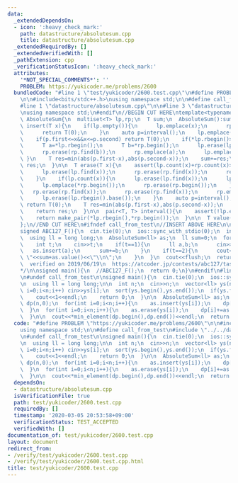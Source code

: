 ```yaml
---
data:
  _extendedDependsOn:
  - icon: ':heavy_check_mark:'
    path: datastructure/absolutesum.cpp
    title: datastructure/absolutesum.cpp
  _extendedRequiredBy: []
  _extendedVerifiedWith: []
  _pathExtension: cpp
  _verificationStatusIcon: ':heavy_check_mark:'
  attributes:
    '*NOT_SPECIAL_COMMENTS*': ''
    PROBLEM: https://yukicoder.me/problems/2600
  bundledCode: "#line 1 \"test/yukicoder/2600.test.cpp\"\n#define PROBLEM \"https://yukicoder.me/problems/2600\"\
    \n\n#include<bits/stdc++.h>\nusing namespace std;\n\n#define call_from_test\n\
    #line 1 \"datastructure/absolutesum.cpp\"\n\n#line 3 \"datastructure/absolutesum.cpp\"\
    \nusing namespace std;\n#endif\n//BEGIN CUT HERE\ntemplate<typename T>\nstruct\
    \ AbsoluteSum{\n  multiset<T> lp,rp;\n  T sum;\n  AbsoluteSum():sum(0){}\n  T\
    \ insert(T x){\n    if(lp.empty()){\n      lp.emplace(x);\n      rp.emplace(x);\n\
    \      return T(0);\n    }\n    auto p=interval();\n    lp.emplace(x);\n    rp.emplace(x);\n\
    \    if(p.first<=x&&x<=p.second) return T(0);\n    if(*lp.rbegin()>*rp.begin()){\n\
    \      T a=*lp.rbegin();\n      T b=*rp.begin();\n      lp.erase(lp.find(a));\n\
    \      rp.erase(rp.find(b));\n      rp.emplace(a);\n      lp.emplace(b);\n   \
    \ }\n    T res=min(abs(p.first-x),abs(p.second-x));\n    sum+=res;\n    return\
    \ res;\n  }\n\n  T erase(T x){\n    assert(lp.count(x)+rp.count(x)>=2);\n    if(lp.count(x)&&rp.count(x)){\n\
    \      lp.erase(lp.find(x));\n      rp.erase(rp.find(x));\n      return T(0);\n\
    \    }\n    if(lp.count(x)){\n      lp.erase(lp.find(x));\n      lp.erase(lp.find(x));\n\
    \      lp.emplace(*rp.begin());\n      rp.erase(rp.begin());\n    }else{\n   \
    \   rp.erase(rp.find(x));\n      rp.erase(rp.find(x));\n      rp.emplace(*lp.rbegin());\n\
    \      lp.erase(lp.rbegin().base());\n    }\n    auto p=interval();\n    if(p.first<=x&&x<=p.second)\
    \ return T(0);\n    T res=min(abs(p.first-x),abs(p.second-x));\n    sum-=res;\n\
    \    return res;\n  }\n\n  pair<T, T> interval(){\n    assert(!lp.empty());\n\
    \    return make_pair(*lp.rbegin(),*rp.begin());\n  }\n\n  T value(){return sum;}\n\
    };\n//END CUT HERE\n#ifndef call_from_test\n//INSERT ABOVE HERE\n\n// test interval()\n\
    signed ABC127_F(){\n  cin.tie(0);\n  ios::sync_with_stdio(0);\n  int q;\n  cin>>q;\n\
    \  using ll = long long;\n  AbsoluteSum<ll> as;\n  ll sum=0;\n  for(int i=0;i<q;i++){\n\
    \    int t;\n    cin>>t;\n    if(t==1){\n      ll a,b;\n      cin>>a>>b;\n   \
    \   as.insert(a);\n      sum+=b;\n    }\n    if(t==2){\n      cout<<as.interval().first<<\"\
    \ \"<<sum+as.value()<<\"\\n\";\n    }\n  }\n  cout<<flush;\n  return 0;\n}\n/*\n\
    \  verified on 2019/06/19\n  https://atcoder.jp/contests/abc127/tasks/abc127_f\n\
    */\n\nsigned main(){\n  //ABC127_F();\n  return 0;\n}\n#endif\n#line 8 \"test/yukicoder/2600.test.cpp\"\
    \n#undef call_from_test\n\nsigned main(){\n  cin.tie(0);\n  ios::sync_with_stdio(0);\n\
    \n  using ll = long long;\n\n  int n;\n  cin>>n;\n  vector<ll> ys(n);\n  for(int\
    \ i=0;i<n;i++) cin>>ys[i];\n  sort(ys.begin(),ys.end());\n  if(ys.front()==ys.back()){\n\
    \    cout<<1<<endl;\n    return 0;\n  }\n\n  AbsoluteSum<ll> as;\n  vector<ll>\
    \ dp(n,0);\n  for(int i=0;i<n;i++){\n    as.insert(ys[i]);\n    dp[i]+=as.value();\n\
    \  }\n  for(int i=0;i<n;i++){\n    as.erase(ys[i]);\n    dp[i]+=as.value();\n\
    \  }\n\n  cout<<*min_element(dp.begin(),dp.end())<<endl;\n  return 0;\n}\n"
  code: "#define PROBLEM \"https://yukicoder.me/problems/2600\"\n\n#include<bits/stdc++.h>\n\
    using namespace std;\n\n#define call_from_test\n#include \"../../datastructure/absolutesum.cpp\"\
    \n#undef call_from_test\n\nsigned main(){\n  cin.tie(0);\n  ios::sync_with_stdio(0);\n\
    \n  using ll = long long;\n\n  int n;\n  cin>>n;\n  vector<ll> ys(n);\n  for(int\
    \ i=0;i<n;i++) cin>>ys[i];\n  sort(ys.begin(),ys.end());\n  if(ys.front()==ys.back()){\n\
    \    cout<<1<<endl;\n    return 0;\n  }\n\n  AbsoluteSum<ll> as;\n  vector<ll>\
    \ dp(n,0);\n  for(int i=0;i<n;i++){\n    as.insert(ys[i]);\n    dp[i]+=as.value();\n\
    \  }\n  for(int i=0;i<n;i++){\n    as.erase(ys[i]);\n    dp[i]+=as.value();\n\
    \  }\n\n  cout<<*min_element(dp.begin(),dp.end())<<endl;\n  return 0;\n}\n"
  dependsOn:
  - datastructure/absolutesum.cpp
  isVerificationFile: true
  path: test/yukicoder/2600.test.cpp
  requiredBy: []
  timestamp: '2020-03-05 20:53:58+09:00'
  verificationStatus: TEST_ACCEPTED
  verifiedWith: []
documentation_of: test/yukicoder/2600.test.cpp
layout: document
redirect_from:
- /verify/test/yukicoder/2600.test.cpp
- /verify/test/yukicoder/2600.test.cpp.html
title: test/yukicoder/2600.test.cpp
---
```

